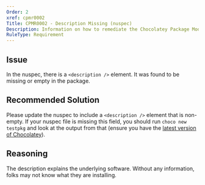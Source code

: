 ```yaml
---
Order: 2
xref: cpmr0002
Title: CPMR0002 - Description Missing (nuspec)
Description: Information on how to remediate the Chocolatey Package Moderation Rule 0002
RuleType: Requirement
---
```


<?! Include "../../../../../shared/package-validator-rule-requirement.txt" /?>

## Issue
In the nuspec, there is a `<description />` element. It was found to be missing or empty in the package.

## Recommended Solution

Please update the nuspec to include a `<description />` element that is non-empty. If your nuspec file is missing this field, you should run `choco new testpkg` and look at the output from that (ensure you have the [latest version of Chocolatey](https://chocolatey.org/packages?q=id%3Achocolatey)).

## Reasoning

The description explains the underlying software. Without any information, folks may not know what they are installing.